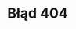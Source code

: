 ---
# GLOBAL 
layout: default
page_type: default
title: Błąd 404

#SEO
seo_title:  SEO 404
seo_description: |-
  MEAT 404

#MENU 
top_line:
  menu_title: Błąd 404
  cta_title:

#SETTINGS
show_contact_in_footer: true

#PAGE layout
header:
  title: <strong>Błąd</strong> 404
  intro: |-
    Nie odnaleziono strony
---
